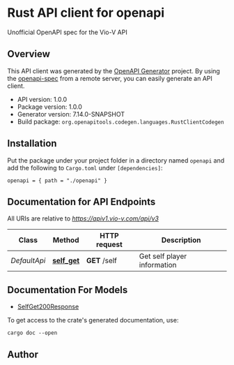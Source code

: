 # Rust API client for openapi

Unofficial OpenAPI spec for the Vio-V API


## Overview

This API client was generated by the [OpenAPI Generator](https://openapi-generator.tech) project.  By using the [openapi-spec](https://openapis.org) from a remote server, you can easily generate an API client.

- API version: 1.0.0
- Package version: 1.0.0
- Generator version: 7.14.0-SNAPSHOT
- Build package: `org.openapitools.codegen.languages.RustClientCodegen`

## Installation

Put the package under your project folder in a directory named `openapi` and add the following to `Cargo.toml` under `[dependencies]`:

```
openapi = { path = "./openapi" }
```

## Documentation for API Endpoints

All URIs are relative to *https://apiv1.vio-v.com/api/v3*

Class | Method | HTTP request | Description
------------ | ------------- | ------------- | -------------
*DefaultApi* | [**self_get**](docs/DefaultApi.md#self_get) | **GET** /self | Get self player information


## Documentation For Models

 - [SelfGet200Response](docs/SelfGet200Response.md)


To get access to the crate's generated documentation, use:

```
cargo doc --open
```

## Author



